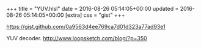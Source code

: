 +++
title = "YUV.hlsl"
date = 2016-08-26 05:14:05+00:00
updated = 2016-08-26 05:14:05+00:00
[extra]
css = "gist"
+++

<https://gist.github.com/0a9563d4ee769ca7d01d323a77ad93e1>

YUV decoder. http://www.loopsketch.com/blog/?p=350


